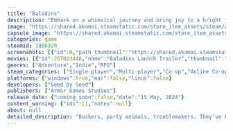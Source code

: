 ```yaml
---
title: "Baladins"
description: "Embark on a whimsical journey and bring joy to a bright fantasy world in this roleplaying adventure for 1-4 players. Craft your own story and solve quests how you like, but beware, for every time you fail the Dragon will send you back in time!"
image: "https://shared.akamai.steamstatic.com/store_item_assets/steam/apps/1866320/header.jpg?t=1726491429"
capsule_image: "https://shared.akamai.steamstatic.com/store_item_assets/steam/apps/1866320/capsule_231x87.jpg?t=1726491429"
categories: game
steamid: 1866320
screenshots: [{"id":0,"path_thumbnail":"https://shared.akamai.steamstatic.com/store_item_assets/steam/apps/1866320/ss_1a33efe32ad2c344c6635ea9c4d1de09a3fcc2dd.600x338.jpg?t=1726491429","path_full":"https://shared.akamai.steamstatic.com/store_item_assets/steam/apps/1866320/ss_1a33efe32ad2c344c6635ea9c4d1de09a3fcc2dd.1920x1080.jpg?t=1726491429"},{"id":1,"path_thumbnail":"https://shared.akamai.steamstatic.com/store_item_assets/steam/apps/1866320/ss_25107039139de27cbea3e0c5b44403b802f4c23b.600x338.jpg?t=1726491429","path_full":"https://shared.akamai.steamstatic.com/store_item_assets/steam/apps/1866320/ss_25107039139de27cbea3e0c5b44403b802f4c23b.1920x1080.jpg?t=1726491429"},{"id":2,"path_thumbnail":"https://shared.akamai.steamstatic.com/store_item_assets/steam/apps/1866320/ss_bdb78b54748f06ef052e59737683bd266961c6e0.600x338.jpg?t=1726491429","path_full":"https://shared.akamai.steamstatic.com/store_item_assets/steam/apps/1866320/ss_bdb78b54748f06ef052e59737683bd266961c6e0.1920x1080.jpg?t=1726491429"},{"id":3,"path_thumbnail":"https://shared.akamai.steamstatic.com/store_item_assets/steam/apps/1866320/ss_f507c16b5b4fdc0b2ec5636e65891193d73487bf.600x338.jpg?t=1726491429","path_full":"https://shared.akamai.steamstatic.com/store_item_assets/steam/apps/1866320/ss_f507c16b5b4fdc0b2ec5636e65891193d73487bf.1920x1080.jpg?t=1726491429"},{"id":4,"path_thumbnail":"https://shared.akamai.steamstatic.com/store_item_assets/steam/apps/1866320/ss_0a37625472639345eab86beea15e05b889e45756.600x338.jpg?t=1726491429","path_full":"https://shared.akamai.steamstatic.com/store_item_assets/steam/apps/1866320/ss_0a37625472639345eab86beea15e05b889e45756.1920x1080.jpg?t=1726491429"},{"id":5,"path_thumbnail":"https://shared.akamai.steamstatic.com/store_item_assets/steam/apps/1866320/ss_d27fc47be787e2198dce1200b621ecc923763fb4.600x338.jpg?t=1726491429","path_full":"https://shared.akamai.steamstatic.com/store_item_assets/steam/apps/1866320/ss_d27fc47be787e2198dce1200b621ecc923763fb4.1920x1080.jpg?t=1726491429"},{"id":6,"path_thumbnail":"https://shared.akamai.steamstatic.com/store_item_assets/steam/apps/1866320/ss_91d15e7a0ca6b5ca2151ecc9beda26139f688ad0.600x338.jpg?t=1726491429","path_full":"https://shared.akamai.steamstatic.com/store_item_assets/steam/apps/1866320/ss_91d15e7a0ca6b5ca2151ecc9beda26139f688ad0.1920x1080.jpg?t=1726491429"},{"id":7,"path_thumbnail":"https://shared.akamai.steamstatic.com/store_item_assets/steam/apps/1866320/ss_82ec9d2c960d9bad1e00ad6ab921f1b2a3b3c1d5.600x338.jpg?t=1726491429","path_full":"https://shared.akamai.steamstatic.com/store_item_assets/steam/apps/1866320/ss_82ec9d2c960d9bad1e00ad6ab921f1b2a3b3c1d5.1920x1080.jpg?t=1726491429"},{"id":8,"path_thumbnail":"https://shared.akamai.steamstatic.com/store_item_assets/steam/apps/1866320/ss_63570d14c3d1085a88c88594e82742e4402c934a.600x338.jpg?t=1726491429","path_full":"https://shared.akamai.steamstatic.com/store_item_assets/steam/apps/1866320/ss_63570d14c3d1085a88c88594e82742e4402c934a.1920x1080.jpg?t=1726491429"},{"id":9,"path_thumbnail":"https://shared.akamai.steamstatic.com/store_item_assets/steam/apps/1866320/ss_bff2e6a896fa696b281746d93e70990a917d1e85.600x338.jpg?t=1726491429","path_full":"https://shared.akamai.steamstatic.com/store_item_assets/steam/apps/1866320/ss_bff2e6a896fa696b281746d93e70990a917d1e85.1920x1080.jpg?t=1726491429"},{"id":10,"path_thumbnail":"https://shared.akamai.steamstatic.com/store_item_assets/steam/apps/1866320/ss_117df6324e9942b4f7418bec02125fd565e6212a.600x338.jpg?t=1726491429","path_full":"https://shared.akamai.steamstatic.com/store_item_assets/steam/apps/1866320/ss_117df6324e9942b4f7418bec02125fd565e6212a.1920x1080.jpg?t=1726491429"},{"id":11,"path_thumbnail":"https://shared.akamai.steamstatic.com/store_item_assets/steam/apps/1866320/ss_ab3e5db4bec581938de22075147dc8aa01279d23.600x338.jpg?t=1726491429","path_full":"https://shared.akamai.steamstatic.com/store_item_assets/steam/apps/1866320/ss_ab3e5db4bec581938de22075147dc8aa01279d23.1920x1080.jpg?t=1726491429"},{"id":12,"path_thumbnail":"https://shared.akamai.steamstatic.com/store_item_assets/steam/apps/1866320/ss_42fdbd9a3680d9ac22189e82f6d1b7f40558b9ec.600x338.jpg?t=1726491429","path_full":"https://shared.akamai.steamstatic.com/store_item_assets/steam/apps/1866320/ss_42fdbd9a3680d9ac22189e82f6d1b7f40558b9ec.1920x1080.jpg?t=1726491429"},{"id":13,"path_thumbnail":"https://shared.akamai.steamstatic.com/store_item_assets/steam/apps/1866320/ss_5e8b393fc11ab9a49a9b772660f1cd54dd004ce3.600x338.jpg?t=1726491429","path_full":"https://shared.akamai.steamstatic.com/store_item_assets/steam/apps/1866320/ss_5e8b393fc11ab9a49a9b772660f1cd54dd004ce3.1920x1080.jpg?t=1726491429"}]
movies: [{"id":257023446,"name":"Baladins Launch Trailer","thumbnail":"https://shared.akamai.steamstatic.com/store_item_assets/steam/apps/257023446/movie.293x165.jpg?t=1715781615","webm":{"480":"http://video.akamai.steamstatic.com/store_trailers/257023446/movie480_vp9.webm?t=1715781615","max":"http://video.akamai.steamstatic.com/store_trailers/257023446/movie_max_vp9.webm?t=1715781615"},"mp4":{"480":"http://video.akamai.steamstatic.com/store_trailers/257023446/movie480.mp4?t=1715781615","max":"http://video.akamai.steamstatic.com/store_trailers/257023446/movie_max.mp4?t=1715781615"},"highlight":true},{"id":256952866,"name":"Baladins Gameplay Trailer","thumbnail":"https://shared.akamai.steamstatic.com/store_item_assets/steam/apps/256952866/movie.293x165.jpg?t=1707130287","webm":{"480":"http://video.akamai.steamstatic.com/store_trailers/256952866/movie480_vp9.webm?t=1707130287","max":"http://video.akamai.steamstatic.com/store_trailers/256952866/movie_max_vp9.webm?t=1707130287"},"mp4":{"480":"http://video.akamai.steamstatic.com/store_trailers/256952866/movie480.mp4?t=1707130287","max":"http://video.akamai.steamstatic.com/store_trailers/256952866/movie_max.mp4?t=1707130287"},"highlight":true},{"id":256877923,"name":"Baladins Cinematic Announcement Teaser","thumbnail":"https://shared.akamai.steamstatic.com/store_item_assets/steam/apps/256877923/movie.293x165.jpg?t=1686758860","webm":{"480":"http://video.akamai.steamstatic.com/store_trailers/256877923/movie480_vp9.webm?t=1686758860","max":"http://video.akamai.steamstatic.com/store_trailers/256877923/movie_max_vp9.webm?t=1686758860"},"mp4":{"480":"http://video.akamai.steamstatic.com/store_trailers/256877923/movie480.mp4?t=1686758860","max":"http://video.akamai.steamstatic.com/store_trailers/256877923/movie_max.mp4?t=1686758860"},"highlight":false}]
genres: ["Adventure","Indie","RPG"]
steam_categories: ["Single-player","Multi-player","Co-op","Online Co-op","Shared/Split Screen Co-op","Shared/Split Screen","Steam Achievements","Full controller support","Remote Play Together","Family Sharing"]
platforms: {"windows":true,"mac":false,"linux":false}
developers: ["Seed by Seed"]
publishers: ["Armor Games Studios"]
release_date: {"coming_soon":false,"date":"15 May, 2024"}
content_warning: {"ids":[],"notes":null}
about: null
detailed_description: "Buskers, party animals, troublemakers. They’ve been given many names, but they call themselves Baladins! These legendary heroes wander from town-to-town to fulfill their sacred quest: <strong>entertaining the masses!</strong><br><br><img class=\"bb_img\" src=\"https://shared.akamai.steamstatic.com/store_item_assets/steam/apps/1866320/extras/BaladinsExploreTheWorld2.gif?t=1726491429\" /><br><br>It’s a difficult task, but one the Baladins take in stride. From helping those in need to throwing parties, they bring surprises with them wherever their travels take them. All that matters to them is bringing joy to the people who inhabit the bright and lively world of Gatherac.<br><br><img class=\"bb_img\" src=\"https://shared.akamai.steamstatic.com/store_item_assets/steam/apps/1866320/extras/Baladins_playable.gif?t=1726491429\" /><br><br>Embark on your quest as one of the Baladins: the imaginative Cook, the crafty Luxomancer, the strapping Dancer, the expressive Pyro, or the ever-charismatic Bard. United by their passion for happiness, each Baladin brings their own unique skills to the table and can hone their talents further throughout the adventure by making choices and collecting items. <br><br>Inspired by tabletop roleplaying campaigns, Baladins is a choose-your-own-story game for players of all ages and experience levels. Roll the dice and see where your adventures take you. Your decisions are not inherently good or bad – just creative approaches that can lead to interesting outcomes!<br><br>And if you’d rather not play alone, Baladins supports up to four players–either locally or online! You can spread your journey over bite-sized sessions so you can explore Gatherac and its many secrets at your own pace. The story of any given session can change wildly depending on the choices you make each turn, so each playthrough brings its own new surprises!<br><br><img class=\"bb_img\" src=\"https://shared.akamai.steamstatic.com/store_item_assets/steam/apps/1866320/extras/BaladinsDialogueChoice.gif?t=1726491429\" /><h2 class=\"bb_tag\">Features</h2><ul class=\"bb_ul\"><li><strong>Choose your own adventure!</strong> Bring joy to the people of Gatherac with 1-4 players and let your collective choices shape the fate of this unusual world.<br></li><li><strong>Be a hero!</strong> Play as one of five unique classes, each with its own strengths and weaknesses, and watch your character grow as the story unfolds!<br></li><li><strong>Play at your own pace!</strong> The story of the Baladins can be played in short sessions over the course of the whole campaign.<br></li><li><strong>Encounter a dragon!</strong> It wouldn’t be a fantasy roleplaying game without one!</li></ul>"
---
```


